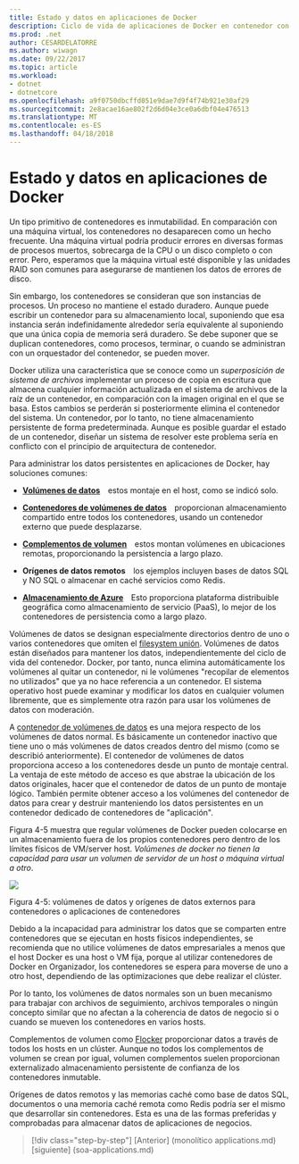 ```yaml
---
title: Estado y datos en aplicaciones de Docker
description: Ciclo de vida de aplicaciones de Docker en contenedor con la plataforma y las herramientas de Microsoft
ms.prod: .net
author: CESARDELATORRE
ms.author: wiwagn
ms.date: 09/22/2017
ms.topic: article
ms.workload:
- dotnet
- dotnetcore
ms.openlocfilehash: a9f0750dbcffd051e9dae7d9f4f74b921e30af29
ms.sourcegitcommit: 2e8acae16ae802f2d6d04e3ce0a6dbf04e476513
ms.translationtype: MT
ms.contentlocale: es-ES
ms.lasthandoff: 04/18/2018
---
```

# <a name="state-and-data-in-docker-applications"></a>Estado y datos en aplicaciones de Docker

Un tipo primitivo de contenedores es inmutabilidad. En comparación con una máquina virtual, los contenedores no desaparecen como un hecho frecuente. Una máquina virtual podría producir errores en diversas formas de procesos muertos, sobrecarga de la CPU o un disco completo o con error. Pero, esperamos que la máquina virtual esté disponible y las unidades RAID son comunes para asegurarse de mantienen los datos de errores de disco.

Sin embargo, los contenedores se consideran que son instancias de procesos. Un proceso no mantiene el estado duradero. Aunque puede escribir un contenedor para su almacenamiento local, suponiendo que esa instancia serán indefinidamente alrededor sería equivalente al suponiendo que una única copia de memoria será duradero. Se debe suponer que se duplican contenedores, como procesos, terminar, o cuando se administran con un orquestador del contenedor, se pueden mover.

Docker utiliza una característica que se conoce como un *superposición de sistema de archivos* implementar un proceso de copia en escritura que almacena cualquier información actualizada en el sistema de archivos de la raíz de un contenedor, en comparación con la imagen original en el que se basa. Estos cambios se perderán si posteriormente elimina el contenedor del sistema. Un contenedor, por lo tanto, no tiene almacenamiento persistente de forma predeterminada. Aunque es posible guardar el estado de un contenedor, diseñar un sistema de resolver este problema sería en conflicto con el principio de arquitectura de contenedor.

Para administrar los datos persistentes en aplicaciones de Docker, hay soluciones comunes:

-   [**Volúmenes de datos**](https://docs.docker.com/engine/tutorials/dockervolumes/) estos montaje en el host, como se indicó solo.

-   [**Contenedores de volúmenes de datos**](https://docs.docker.com/engine/tutorials/dockervolumes/#/creating-and-mounting-a-data-volume-container) proporcionan almacenamiento compartido entre todos los contenedores, usando un contenedor externo que puede desplazarse.

-   [**Complementos de volumen**](https://docs.docker.com/engine/tutorials/dockervolumes/#/mount-a-shared-storage-volume-as-a-data-volume) estos montan volúmenes en ubicaciones remotas, proporcionando la persistencia a largo plazo.

-   **Orígenes de datos remotos** los ejemplos incluyen bases de datos SQL y NO SQL o almacenar en caché servicios como Redis.

-   [**Almacenamiento de Azure**](https://docs.microsoft.com/azure/storage/) Esto proporciona plataforma distribuible geográfica como almacenamiento de servicio (PaaS), lo mejor de los contenedores de persistencia como a largo plazo.

Volúmenes de datos se designan especialmente directorios dentro de uno o varios contenedores que omiten el [filesystem unión](https://docs.docker.com/v1.8/reference/glossary#union-file-system). Volúmenes de datos están diseñados para mantener los datos, independientemente del ciclo de vida del contenedor. Docker, por tanto, nunca elimina automáticamente los volúmenes al quitar un contenedor, ni le volúmenes "recopilar de elementos no utilizados" que ya no hace referencia a un contenedor. El sistema operativo host puede examinar y modificar los datos en cualquier volumen libremente, que es simplemente otra razón para usar los volúmenes de datos con moderación.

A [contenedor de volúmenes de datos](https://docs.docker.com/v1.8/userguide/dockervolumes/) es una mejora respecto de los volúmenes de datos normal. Es básicamente un contenedor inactivo que tiene uno o más volúmenes de datos creados dentro del mismo (como se describió anteriormente). El contenedor de volúmenes de datos proporciona acceso a los contenedores desde un punto de montaje central. La ventaja de este método de acceso es que abstrae la ubicación de los datos originales, hacer que el contenedor de datos de un punto de montaje lógico. También permite obtener acceso a los volúmenes del contenedor de datos para crear y destruir manteniendo los datos persistentes en un contenedor dedicado de contenedores de "aplicación".

Figura 4-5 muestra que regular volúmenes de Docker pueden colocarse en un almacenamiento fuera de los propios contenedores pero dentro de los límites físicos de VM/server host. *Volúmenes de docker no tienen la capacidad para usar un volumen de servidor de un host o máquina virtual a otro*.

![](./media/image5.png)

Figura 4-5: volúmenes de datos y orígenes de datos externos para contenedores o aplicaciones de contenedores

Debido a la incapacidad para administrar los datos que se comparten entre contenedores que se ejecutan en hosts físicos independientes, se recomienda que no utilice volúmenes de datos empresariales a menos que el host Docker es una host o VM fija, porque al utilizar contenedores de Docker en Organizador, los contenedores se espera para moverse de uno a otro host, dependiendo de las optimizaciones que debe realizar el clúster.

Por lo tanto, los volúmenes de datos normales son un buen mecanismo para trabajar con archivos de seguimiento, archivos temporales o ningún concepto similar que no afectan a la coherencia de datos de negocio si o cuando se mueven los contenedores en varios hosts.

Complementos de volumen como [Flocker](https://clusterhq.com/flocker/) proporcionar datos a través de todos los hosts en un clúster. Aunque no todos los complementos de volumen se crean por igual, volumen complementos suelen proporcionan externalizado almacenamiento persistente de confianza de los contenedores inmutable.

Orígenes de datos remotos y las memorias caché como base de datos SQL, documentos o una memoria caché remota como Redis podría ser el mismo que desarrollar sin contenedores. Esta es una de las formas preferidas y comprobadas para almacenar datos de aplicaciones de negocios.


>[!div class="step-by-step"]
[Anterior] (monolítico applications.md) [siguiente] (soa-applications.md)
